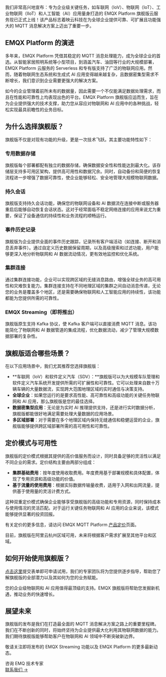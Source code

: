 我们非常高兴地宣布：专为企业级关键任务，如车联网（IoV）、物联网（IoT）、工业物联网（IIoT）和人工智能（AI）应用量身打造的 EMQX Platform 旗舰版云服务现已正式上线！该产品标志着映云科技在为全球企业提供可靠、可扩展且功能强大的 MQTT 消息解决方案上迈出了重要一步。

## EMQX Platform 的演进

多年来，EMQX Platform 凭借其稳定的 MQTT 消息处理能力，成为全球企业的首选。从智能家居照明系统等小型项目，到涵盖汽车、油田等行业的大规模部署，EMQX Platform 云服务的 Serverless 和专有版支持了广泛的物联网应用。然而，随着物联网生态系统和生成式 AI 应用变得越来越复杂，且数据密集型需求不断增长，我们意识到企业需要更强大的解决方案。

如今的企业管理着前所未有的数据量，因此需要一个不仅能满足数据处理需求，而且在性能和可靠性上均表现出色的平台。EMQX Platform 旗舰版应运而生，旨在为企业提供强大的技术支撑，助力您从容应对物联网和 AI 应用中的各种挑战，轻松实现最具前瞻性的业务目标。

## 为什么选择旗舰版？

旗舰版不仅是对现有功能的升级，更是一次技术飞跃。其主要功能特性如下：

### 专用数据存储

旗舰版每个部署都配有独立的数据存储，确保数据安全性和性能达到最大化。该存储层支持多可用区架构，提供高可用性和数据冗余。同时，自动备份和简便的恢复流程进一步增强了数据可靠性，使企业能够轻松、安全地管理大规模物联网数据。

### 持久会话

旗舰版支持持久会话功能，确保您的物联网设备和 AI 数据流在连接中断或服务器重启后能够自动恢复会话状态。这对于经常面临不稳定网络连接的应用来说尤为重要，保证了设备通信的持续性和业务流程的顺畅运行。

### 事件历史记录

旗舰版为企业提供全面的事件历史跟踪，记录所有客户端活动（如连接、断开和消息丢弃事件）。通过自定义历史数据保留周期，以及高级搜索和过滤功能，用户能够更深入地分析物联网和 AI 数据流动情况，更有效地监控和优化系统。

### 集群连接

通过集群连接功能，企业可以实现跨区域的无缝消息路由，增强全球业务的高可用性和灾难恢复能力。集群连接支持在不同地理区域的集群之间自动消息传递，无论您的业务是覆盖多个地区，还是需要确保物联网和人工智能应用的持续性，该功能都能为您提供所需的可靠性。

### EMQX Streaming（即将推出）

旗舰版原生支持 Kafka 协议，使 Kafka 客户端可以直接消费 MQTT 消息。该功能简化了物联网和 AI 数据管道的集成流程，优化数据流动，减少了管理大规模数据部署的复杂性。

## 旗舰版适合哪些场景？

在以下应用场景中，我们尤其推荐您选择旗舰版：

- **车联网（IoV）和软件定义汽车（SDV）：**旗舰版可以为大规模车队管理和软件定义汽车系统开发提供所需的可扩展性和可靠性。它可以处理来自数十万辆车辆的大量数据流，实现跨大范围地理区域的实时通信与决策支持。
- **全球企业**：如果您运行的是要求高性能、高可靠性和高级功能的关键任务物联网和 AI 应用，那么旗舰版是您的最佳选择。
- **数据密集型应用**：无论是为实时 AI 推理提供支持，还是进行实时数据分析，旗舰版都能很好地满足需要处理大量数据的应用场景。
- **多区域部署**：对于需要在多个地理区域内保持无缝通信和稳健运营的企业，旗舰版能够提供跨区域部署所需的高可用性和可靠性。

## 定价模式与可用性

旗舰版的定价模式根据其提供的高价值服务而设计，同时具备足够的灵活性以满足不同企业的需求。定价结构主要由两部分组成：

- **集群基础费用**：按年度使用收取费用。年度费用基于部署规模和具体配置，体现了专用资源和高级功能的价值。
- **基于流量的使用费用**：根据实际数据传输量收费，适用于入网和出网流量，提供基于使用量的灵活计费方式。

这种双重定价模式确保企业能够享受旗舰版的高级功能和专用资源，同时保持成本与使用情况的灵活匹配。对于运行关键任务物联网和 AI 应用的企业来说，该模式能够提供显著的投资回报。

有关定价的更多信息，请访问 EMQX MQTT Platform [产品定价](https://www.emqx.com/zh/pricing)页面。

目前，旗舰版在阿里云杭州区域可用，未来将根据客户需求扩展至其他平台和区域。

## 如何开始使用旗舰版？

[点击这里](https://www.emqx.com/zh/contact?product=cloud&productEdition=Premium)提交表单即可申请试用，我们的专家团队将为您提供逐步指导，帮助您了解旗舰版的全部潜力以及其如何为您的业务赋能。

您的企业级物联网和 AI 应用值得最顶级的支持。EMQX 旗舰版将帮助您发掘新机遇，推动业务的快速增长。

## 展望未来

旗舰版的发布是我们在打造最全面的 MQTT 消息解决方案之路上的重要里程碑。我们在不断创新的同时，将始终坚持为企业提供最大化利用其物联网数据的能力。我们期待旗舰版能够帮助客户在物联网和 AI 领域中不断突破新边界。

敬请关注即将发布的 EMQX Streaming 功能以及 EMQX Platform 的更多最新动态。



<section class="promotion">
    <div>
        咨询 EMQ 技术专家
    </div>
    <a href="https://www.emqx.com/zh/contact?product=solutions" class="button is-gradient">联系我们 →</a>
</section>
